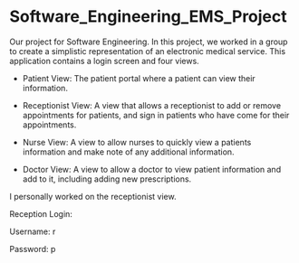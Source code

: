 # Software_Engineering_EMS_Project

Our project for Software Engineering. In this project, we worked in a group to create a simplistic representation of an electronic medical service.
This application contains a login screen and four views.


 - Patient View: The patient portal where a patient can view their information.

 - Receptionist View: A view that allows a receptionist to add or remove appointments for patients, and sign in patients who have come for their appointments.

 - Nurse View: A view to allow nurses to quickly view a patients information and make note of any additional information.

 - Doctor View: A view to allow a doctor to view patient information and add to it, including adding new prescriptions.


I personally worked on the receptionist view.

Reception Login:

Username: r

Password: p
